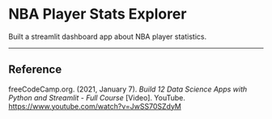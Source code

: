 # NBA Player Stats Explorer
Built a streamlit dashboard app about NBA player statistics.

---

## Reference

freeCodeCamp.org. (2021, January 7). _Build 12 Data Science Apps with Python and Streamlit - Full Course_ [Video]. YouTube. https://www.youtube.com/watch?v=JwSS70SZdyM
